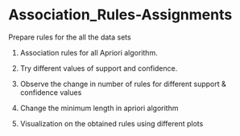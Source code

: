 # Association_Rules-Assignments


Prepare rules for the all the data sets

1. Association rules for all Apriori algorithm.

2. Try different values of support and confidence. 

3. Observe the change in number of rules for different support & confidence values

4. Change the minimum length in apriori algorithm

5. Visualization  on the obtained rules using different plots
